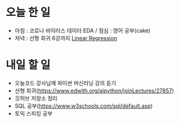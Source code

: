 # 오늘 한 일
* 아침 : 코로나 바이러스 데이터 EDA / 점심 : 영어 공부(cake)
* 저녁 : 선형 회귀 6강까지 [Linear Regression](https://www.edwith.org/aipython/joinLectures/27857)

# 내일 할 일
* 오늘코드 강사님께 파이썬 머신러닝 강의 듣기
* 선형 회귀(https://www.edwith.org/aipython/joinLectures/27857)
* 깃허브 저장소 정리
* SQL 공부(https://www.w3schools.com/sql/default.asp)
* 토익 스피킹 공부
